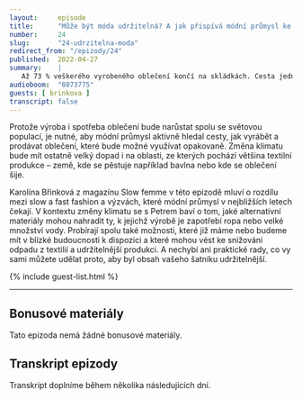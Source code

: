 ```yaml
---
layout:     episode
title:      "Může být móda udržitelná? A jak přispívá módní průmysl ke změně klimatu?"
number:     24
slug:       "24-udrzitelna-moda"
redirect_from: "/epizody/24"
published:  2022-04-27
summary:    |
   Až 73 % veškerého vyrobeného oblečení končí na skládkách. Cesta jednoho bavlněného trička do našich šatníků je dlážděna tunami emisí, mnoha litry vody a hromadou chemie, a právě proto bude muset módní průmysl v následujících dekádách projít velkou transformací.
audioboom:  "8073775"
guests: [ brinkova ]
transcript: false
---
```


Protože výroba i spotřeba oblečení bude narůstat spolu se světovou populací, je nutné, aby módní průmysl aktivně hledal cesty, jak vyrábět a prodávat oblečení, které bude možné využívat opakovaně. Změna klimatu bude mít ostatně velký dopad i na oblasti, ze kterých pochází většina textilní produkce – země, kde se pěstuje například bavlna nebo kde se oblečení šije. 

Karolína Břinková z magazínu Slow femme v této epizodě mluví o rozdílu mezi slow a fast fashion a výzvách, které módní průmysl v nejbližších letech čekají. V kontextu změny klimatu se s Petrem baví o tom, jaké alternativní materiály mohou nahradit ty, k jejichž výrobě je zapotřebí ropa nebo velké množství vody. Probírají spolu také možnosti, které již máme nebo budeme mít v blízké budoucnosti k dispozici a které mohou vést ke snižování odpadu z textilií a udržitelnější produkci. A nechybí ani praktické rady, co vy sami můžete udělat proto, aby byl obsah vašeho šatníku udržitelnější.


{% include guest-list.html %}

---

## Bonusové materiály

Tato epizoda nemá žádné bonusové materiály.

## Transkript epizody

Transkript doplníme během několika následujících dní.

